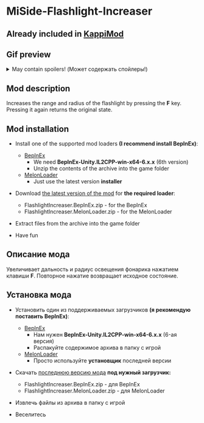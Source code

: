 # MiSide-Flashlight-Increaser

## Already included in [KappiMod](https://github.com/MrSago/MiSide-KappiMod)

## Gif preview

<details>
  <summary>May contain spoilers! (Может содержать спойлеры!)</summary>
    <img src="./img/preview.gif" alt="gif preview">
</details>

## Mod description

Increases the range and radius of the flashlight by pressing the **F** key. Pressing it again returns the original state.

## Mod installation

- Install one of the supported mod loaders **(I recommend install BepInEx)**:

  - [BepInEx](https://github.com/BepInEx/BepInEx/releases)
    - We need **BepInEx-Unity.IL2CPP-win-x64-6.x.x** (6th version)
    - Unzip the contents of the archive into the game folder
  - [MelonLoader](https://github.com/LavaGang/MelonLoader/releases)
    - Just use the latest version **installer**

- Download [the latest version of the mod](https://github.com/MrSago/MiSide-Flashlight-Increaser/releases/latest) for **the required loader**:

  - FlashlightIncreaser.BepInEx.zip - for the BepInEx
  - FlashlightIncreaser.MelonLoader.zip - for the MelonLoader

- Extract files from the archive into the game folder

- Have fun

## Описание мода

Увеличивает дальность и радиус освещения фонарика нажатием клавиши **F**. Повторное нажатие возвращает исходное состояние.

## Установка мода

- Установить один из поддерживаемых загрузчиков **(я рекомендую поставить BepInEx)**:

  - [BepInEx](https://github.com/BepInEx/BepInEx/releases)
    - Нам нужен **BepInEx-Unity.IL2CPP-win-x64-6.x.x** (6-ая версия)
    - Распакуйте содержимое архива в папку с игрой
  - [MelonLoader](https://github.com/LavaGang/MelonLoader/releases)
    - Просто используйте **установщик** последней версии

- Скачать [последнюю версию мода](https://github.com/MrSago/MiSide-Flashlight-Increaser/releases/latest) **под нужный загрузчик:**

  - FlashlightIncreaser.BepInEx.zip - для BepInEx
  - FlashlightIncreaser.MelonLoader.zip - для MelonLoader

- Извлечь файлы из архива в папку с игрой

- Веселитесь
